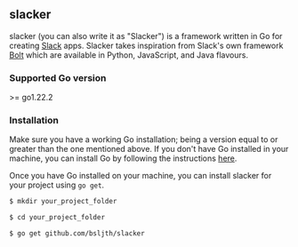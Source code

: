 ## slacker
slacker (you can also write it as "Slacker") is a framework written in Go for creating [Slack](https://slack.com) apps. Slacker takes inspiration from Slack's own framework [Bolt](https://api.slack.com/bolt) which are available in Python, JavaScript, and Java flavours.

### Supported Go version
\>= go1.22.2

### Installation
Make sure you have a working Go installation; being a version equal to or greater than the one mentioned above. If you don't have Go installed in your machine, you can install Go by following the instructions [here](https://go.dev/dl/).

Once you have Go installed on your machine, you can install slacker for your project using `go get`.

```bash
$ mkdir your_project_folder

$ cd your_project_folder

$ go get github.com/bsljth/slacker
```

